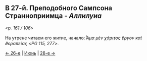 
## В 27-й. Преподобного Сампсона Странноприимца - *Аллилуиа*

<*p. 161 / 106*>

На утрене читаем его житие, начало: *̔́Αμα μὲν χάριτος ἔργον καὶ ϑεραπείας* <*PG 115, 277*>. 

[← 26-е](06_26_MES.ru.md) | [Июнь](README.md#27-й) | [28-е →](06_28_MES.ru.md)
